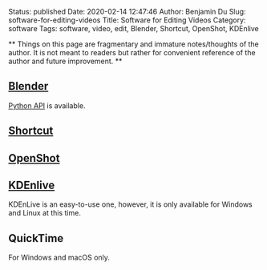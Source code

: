 Status: published
Date: 2020-02-14 12:47:46
Author: Benjamin Du
Slug: software-for-editing-videos
Title: Software for Editing Videos
Category: software
Tags: software, video, edit, Blender, Shortcut, OpenShot, KDEnlive

**
Things on this page are fragmentary and immature notes/thoughts of the author.
It is not meant to readers but rather for convenient reference of the author and future improvement.
**

## [Blender](https://www.blender.org/)

[Python API](https://docs.blender.org/api/current/index.html)
is available.

## [Shortcut](https://www.shotcutapp.com/)

## [OpenShot](https://www.openshot.org/)

## [KDEnlive](https://kdenlive.org/en/)

KDEnLive is an easy-to-use one,
however, it is only available for Windows and Linux at this time.

## QuickTime

For Windows and macOS only.

